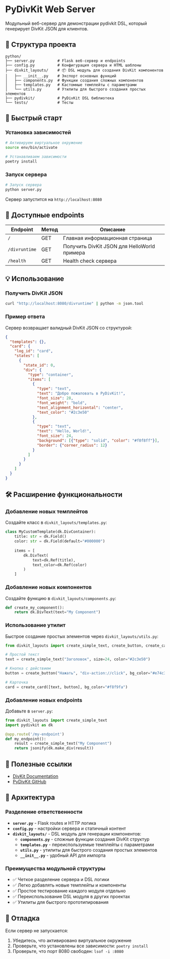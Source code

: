 # PyDivKit Web Server

Модульный веб-сервер для демонстрации pydivkit DSL, который генерирует DivKit JSON для клиентов.

## 📁 Структура проекта

```
python/
├── server.py          # Flask веб-сервер и endpoints
├── config.py          # Конфигурация сервера и HTML шаблоны
├── divkit_layouts/    # 📦 DSL модуль для создания DivKit компонентов
│   ├── __init__.py    # Экспорт основных функций
│   ├── components.py  # Функции создания сложных компонентов
│   ├── templates.py   # Кастомные темплейты с параметрами
│   └── utils.py       # Утилиты для быстрого создания простых элементов
├── pydivkit/          # PyDivKit DSL библиотека
└── tests/             # Тесты
```

## 🚀 Быстрый старт

### Установка зависимостей

```bash
# Активируем виртуальное окружение
source env/bin/activate

# Устанавливаем зависимости
poetry install
```

### Запуск сервера

```bash
# Запуск сервера
python server.py
```

Сервер запустится на `http://localhost:8080`

## 📍 Доступные endpoints

| Endpoint | Метод | Описание |
|----------|--------|----------|
| `/` | GET | Главная информационная страница |
| `/divruntime` | GET | Получить DivKit JSON для HelloWorld примера |
| `/health` | GET | Health check сервера |

## 💡 Использование

### Получить DivKit JSON

```bash
curl "http://localhost:8080/divruntime" | python -m json.tool
```

### Пример ответа

Сервер возвращает валидный DivKit JSON со структурой:

```json
{
  "templates": {},
  "card": {
    "log_id": "card",
    "states": [
      {
        "state_id": 0,
        "div": {
          "type": "container",
          "items": [
            {
              "type": "text",
              "text": "Добро пожаловать в PyDivKit!",
              "font_size": 28,
              "font_weight": "bold",
              "text_alignment_horizontal": "center",
              "text_color": "#2c3e50"
            },
            {
              "type": "text", 
              "text": "Hello, World!",
              "font_size": 24,
              "background": [{"type": "solid", "color": "#f0f8ff"}],
              "border": {"corner_radius": 12}
            }
          ]
        }
      }
    ]
  }
}
```

## 🛠 Расширение функциональности

### Добавление новых темплейтов

Создайте класс в `divkit_layouts/templates.py`:

```python
class MyCustomTemplate(dk.DivContainer):
    title: str = dk.Field()
    color: str = dk.Field(default="#000000")
    
    items = [
        dk.DivText(
            text=dk.Ref(title),
            text_color=dk.Ref(color)
        )
    ]
```

### Добавление новых компонентов

Создайте функцию в `divkit_layouts/components.py`:

```python
def create_my_component():
    return dk.DivText(text="My Component")
```

### Использование утилит

Быстрое создание простых элементов через `divkit_layouts/utils.py`:

```python
from divkit_layouts import create_simple_text, create_button, create_card

# Простой текст
text = create_simple_text("Заголовок", size=24, color="#2c3e50")

# Кнопка с действием
button = create_button("Нажать", "div-action://click", bg_color="#e74c3c")

# Карточка 
card = create_card([text, button], bg_color="#f8f9fa")
```

### Добавление новых endpoints

Добавьте в `server.py`:

```python
from divkit_layouts import create_simple_text
import pydivkit as dk

@app.route('/my-endpoint')
def my_endpoint():
    result = create_simple_text("My Component")
    return jsonify(dk.make_div(result))
```

## 🔗 Полезные ссылки

- [DivKit Documentation](https://divkit.tech/)
- [PyDivKit GitHub](https://github.com/divkit/divkit/tree/main/json-builder/python)

## 📝 Архитектура

### Разделение ответственности

- **`server.py`** - Flask routes и HTTP логика
- **`config.py`** - настройки сервера и статичный контент  
- **`divkit_layouts/`** - DSL модуль для генерации компонентов:
  - **`components.py`** - сложные функции создания DivKit структур
  - **`templates.py`** - переиспользуемые темплейты с параметрами  
  - **`utils.py`** - утилиты для быстрого создания простых элементов
  - **`__init__.py`** - удобный API для импорта

### Преимущества модульной структуры

- ✅ Четкое разделение сервера и DSL логики
- ✅ Легко добавлять новые темплейты и компоненты
- ✅ Простое тестирование каждого модуля отдельно
- ✅ Переиспользование DSL модуля в других проектах
- ✅ Утилиты для быстрого прототипирования

## 🐛 Отладка

Если сервер не запускается:

1. Убедитесь, что активировано виртуальное окружение
2. Проверьте, что установлены все зависимости: `poetry install`
3. Проверьте, что порт 8080 свободен: `lsof -i :8080`
